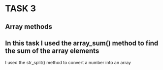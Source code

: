 # TASK 3
## Array methods
In this task I used the array_sum() method to find the sum of the array elements
-
I used the str_split() method to convert a number into an array
